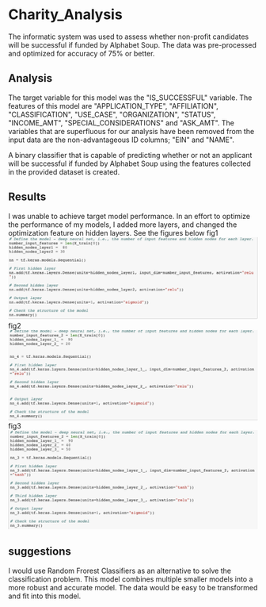 # Charity_Analysis

The informatic system was used to assess whether non-profit candidates will be successful if funded by Alphabet Soup.
The data was pre-processed and optimized for accuracy of 75% or better.

## Analysis
The target variable for this model was the "IS_SUCCESSFUL" variable.
The features of this model are "APPLICATION_TYPE", "AFFILIATION", "CLASSIFICATION", "USE_CASE", "ORGANIZATION", "STATUS", "INCOME_AMT", "SPECIAL_CONSIDERATIONS" and "ASK_AMT".
The variables that are superfluous for our analysis have been removed from the input data are the non-advantageous ID columns; "EIN" and "NAME".

A binary classifier that is capable of predicting whether or not an applicant will be successful if funded by Alphabet Soup using the features collected in the provided dataset is created.

## Results
I was unable to achieve target model performance.
In an effort to optimize the performance of my models, I added more layers, and changed the optimization feature on hidden layers. 
See the figures below
 fig1
![alt text](https://github.com/valeria100719/Charity_Analysis/blob/main/pics/1.png?raw=true)
 fig2
![alt text](https://github.com/valeria100719/Charity_Analysis/blob/main/pics/2.png?raw=true)
 fig3
![alt text](https://github.com/valeria100719/Charity_Analysis/blob/main/pics/3.png?raw=true)



## suggestions

I would use Random Frorest Classifiers as an alternative to solve the classification problem. This model combines multiple smaller models into a more robust and accurate model. The data would be easy to be transformed and fit into this model.
